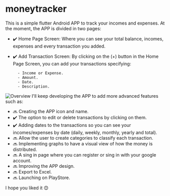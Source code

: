 # moneytracker
This is a simple flutter Android APP to track your incomes and expenses.
At the moment, the APP is divided in two pages:
  - ✔️ Home Page Screen: Where you can see your total balance, incomes, expenses and every transaction you added.
  - ✔️ Add Transaction Screen: By clicking on the (+) button in the Home Page Screen, you can add your transactions specifying:
    
          - Income or Expense.
          - Amount.
          - Date.
          - Description.
![Overview](https://github.com/user-attachments/assets/3f8e0769-01a0-4cb0-88fb-bdbdc07d4986)
I'll keep developing the APP to add more advanced features such as:

  - 🔜  Creating the APP icon and name.
  - ✔️  The option to edit or delete transactions by clicking on them.
  - ✔️  Adding dates to the transactions so you can see your incomes/expenses by date (daily, weekly, monthly, yearly and total).
  - 🔜  Allow the user to create categories to classify each transaction.
  - 🔜  Implementing graphs to have a visual view of how the money is distributed.
  - 🔜  A sing in page where you can register or sing in with your google account.
  - 🔜  Improving the APP design.
  - 🔜  Export to Excel.
  - 🔜  Launching on PlayStore.
    
I hope you liked it 😊

